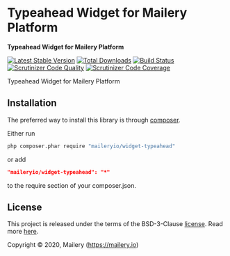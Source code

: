 # Typeahead Widget for Mailery Platform

**Typeahead Widget for Mailery Platform**

[![Latest Stable Version](https://poser.pugx.org/maileryio/widget-typeahead/v/stable)](https://packagist.org/packages/maileryio/widget-typeahead)
[![Total Downloads](https://poser.pugx.org/maileryio/widget-typeahead/downloads)](https://packagist.org/packages/maileryio/widget-typeahead)
[![Build Status](https://travis-ci.com/maileryio/widget-typeahead.svg?branch=master)](https://travis-ci.com/maileryio/widget-typeahead)
[![Scrutinizer Code Quality](https://img.shields.io/scrutinizer/g/maileryio/widget-typeahead.svg)](https://scrutinizer-ci.com/g/maileryio/widget-typeahead/)
[![Scrutinizer Code Coverage](https://img.shields.io/scrutinizer/coverage/g/maileryio/widget-typeahead.svg)](https://scrutinizer-ci.com/g/maileryio/widget-typeahead/)

Typeahead Widget for Mailery Platform

## Installation

The preferred way to install this library is through [composer](http://getcomposer.org/download/).

Either run

```sh
php composer.phar require "maileryio/widget-typeahead"
```

or add

```json
"maileryio/widget-typeahead": "*"
```

to the require section of your composer.json.

## License

This project is released under the terms of the BSD-3-Clause [license](LICENSE).
Read more [here](http://choosealicense.com/licenses/bsd-3-clause).

Copyright © 2020, Mailery (https://mailery.io)
